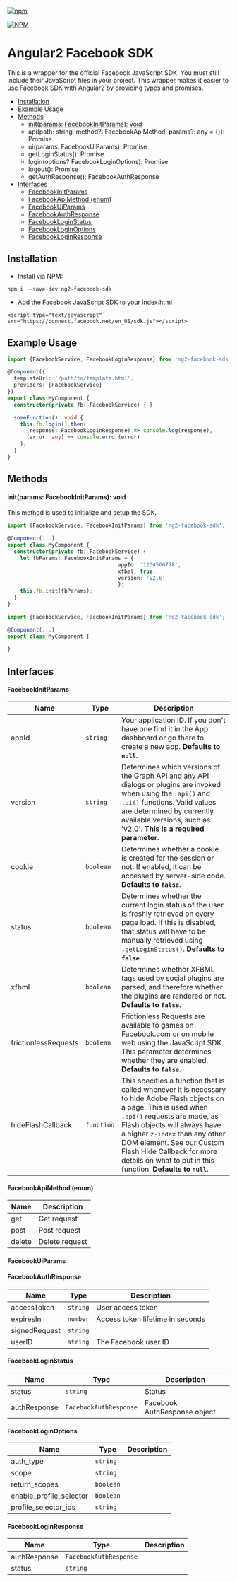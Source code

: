 [![npm](https://img.shields.io/npm/l/express.svg)](https://www.npmjs.com/package/ng2-facebook-sdk)

[![NPM](https://nodei.co/npm/ng2-facebook-sdk.png?stars&downloads)](https://nodei.co/npm/ng2-facebook-sdk/)


# Angular2 Facebook SDK
This is a wrapper for the official Facebook JavaScript SDK. You must still include their JavaScript files in your project. This wrapper makes it easier to use Facebook SDK with Angular2 by providing types and promises.

- [Installation](#installation)
- [Example Usage](#example-usage)
- [Methods](#methods)
    - [init(params: FacebookInitParams): void](#initparams-facebookinitparams-void)
    - api(path: string, method?: FacebookApiMethod, params?: any = {}): Promise<any>
    - ui(params: FacebookUiParams): Promise<any>
    - getLoginStatus(): Promise<FacebookLoginStatus>
    - login(options? FacebookLoginOptions): Promise<FacebookLoginResponse>
    - logout(): Promise<any>
    - getAuthResponse(): FacebookAuthResponse
- [Interfaces](#interfaces)
    - [FacebookInitParams](#facebookinitparams)
    - [FacebookApiMethod (enum)](#facebookapimethod-enum)
    - [FacebookUiParams](#facebookuiparams)
    - [FacebookAuthResponse](#facebookauthresponse)
    - [FacebookLoginStatus](#facebookloginstatus)
    - [FacebookLoginOptions](#facebookloginoptions)
    - [FacebookLoginResponse](#facebookloginresponse)


## Installation
- Install via NPM:
```
npm i --save-dev ng2-facebook-sdk
```

- Add the Facebook JavaScript SDK to your index.html
```
<script type="text/javascript" src="https://connect.facebook.net/en_US/sdk.js"></script>
```


## Example Usage
```typescript
import {FacebookService, FacebookLoginResponse} from 'ng2-facebook-sdk';

@Component({
  templateUrl: '/path/to/template.html',
  providers: [FacebookService]
})
export class MyComponent {
  constructor(private fb: FacebookService) { }

  someFunction(): void {
    this.fb.login().then(
      (response: FacebookLoginResponse) => console.log(response),
      (error: any) => console.error(error)
    );
  }
}
```


## Methods

#### init(params: FacebookInitParams): void
This method is used to initialize and setup the SDK.
```typescript
import {FacebookService, FacebookInitParams} from 'ng2-facebook-sdk';

@Component(...)
export class MyComponent {
  constructor(private fb: FacebookService) {
    let fbParams: FacebookInitParams = {
                                   appId: '1234566778',
                                   xfbml: true,
                                   version: 'v2.6'
                                   };
    this.fb.init(fbParams);
  }
}
```



```typescript
import {FacebookService, FacebookInitParams} from 'ng2-facebook-sdk';

@Component(...)
export class MyComponent {
  
}
```


## Interfaces
#### FacebookInitParams
Name    |   Type    |   Description
--------|-----------|--------------
appId   | `string`  |   Your application ID. If you don't have one find it in the App dashboard or go there to create a new app. **Defaults to `null`**.
version   | `string`  |   Determines which versions of the Graph API and any API dialogs or plugins are invoked when using the `.api()` and `.ui()` functions. Valid values are determined by currently available versions, such as 'v2.0'. **This is a required parameter**.
cookie   | `boolean`  |   Determines whether a cookie is created for the session or not. If enabled, it can be accessed by server-side code. **Defaults to `false`**.
status   | `boolean`  |   Determines whether the current login status of the user is freshly retrieved on every page load. If this is disabled, that status will have to be manually retrieved using `.getLoginStatus()`. **Defaults to `false`**.
xfbml   | `boolean`  |   Determines whether XFBML tags used by social plugins are parsed, and therefore whether the plugins are rendered or not. **Defaults to `false`**.
frictionlessRequests   | `boolean`  |   Frictionless Requests are available to games on Facebook.com or on mobile web using the JavaScript SDK. This parameter determines whether they are enabled. **Defaults to `false`**.
hideFlashCallback   | `function`  |   This specifies a function that is called whenever it is necessary to hide Adobe Flash objects on a page. This is used when `.api()` requests are made, as Flash objects will always have a higher `z-index` than any other DOM element. See our Custom Flash Hide Callback for more details on what to put in this function. **Defaults to `null`**.

#### FacebookApiMethod (enum)
Name    |   Description
--------|--------------
get |   Get request
post | Post request
delete | Delete request

#### FacebookUiParams

#### FacebookAuthResponse
Name    |   Type    |   Description
--------|-----------|--------------
accessToken|`string`|User access token
expiresIn|`number`|Access token lifetime in seconds
signedRequest|`string`|
userID|`string`|The Facebook user ID

#### FacebookLoginStatus
Name    |   Type    |   Description
--------|-----------|--------------
status|`string`|Status
authResponse|`FacebookAuthResponse`| Facebook AuthResponse object

#### FacebookLoginOptions
Name    |   Type    |   Description
--------|-----------|--------------
auth_type|`string`|
scope|`string`|
return_scopes|`boolean`|
enable_profile_selector|`boolean`|
profile_selector_ids|`string`|

#### FacebookLoginResponse
Name    |   Type    |   Description
--------|-----------|--------------
authResponse|`FacebookAuthResponse`|
status|`string`|

